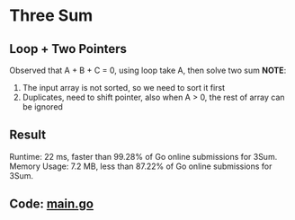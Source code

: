 # Three Sum
## Loop + Two Pointers
Observed that A + B + C = 0, using loop take A, then solve two sum
**NOTE**: 
1. The input array is not sorted, so we need to sort it first
2. Duplicates, need to shift pointer, also when A > 0, the rest of array can be ignored
## Result
Runtime: 22 ms, faster than 99.28% of Go online submissions for 3Sum.
Memory Usage: 7.2 MB, less than 87.22% of Go online submissions for 3Sum.
## Code: [main.go](#maingo)